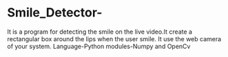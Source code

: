 # Smile_Detector-
It is a program for detecting the smile on the live video.It create a rectangular box around the lips when the user smile.
It use the web camera of your system.
Language-Python
modules-Numpy and OpenCv
